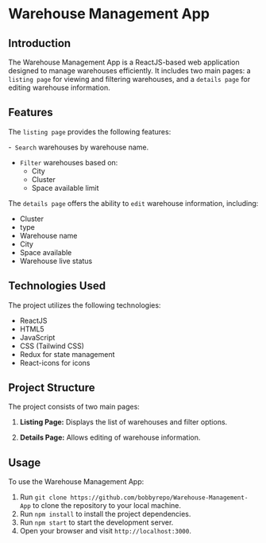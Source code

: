 # Warehouse Management App

## Introduction

The Warehouse Management App is a ReactJS-based web application designed to manage warehouses efficiently. It includes two main pages: a `listing page` for viewing and filtering warehouses, and a `details page` for editing warehouse information.

## Features

The `listing page` provides the following features:

-` Search` warehouses by warehouse name.
- `Filter` warehouses based on:
  - City
  - Cluster
  - Space available limit

The `details page` offers the ability to `edit` warehouse information, including:

- Cluster
- type
- Warehouse name
- City
- Space available
- Warehouse live status

## Technologies Used

The project utilizes the following technologies:

- ReactJS
- HTML5
- JavaScript
- CSS (Tailwind CSS)
- Redux for state management
- React-icons for icons

## Project Structure

The project consists of two main pages:

1. **Listing Page:** Displays the list of warehouses and filter options.

2. **Details Page:** Allows editing of warehouse information.

## Usage

To use the Warehouse Management App:

1. Run `git clone https://github.com/bobbyrepo/Warehouse-Management-App` to clone the repository to your local machine.
2. Run `npm install` to install the project dependencies.
3. Run `npm start` to start the development server.
4. Open your browser and visit `http://localhost:3000`.
